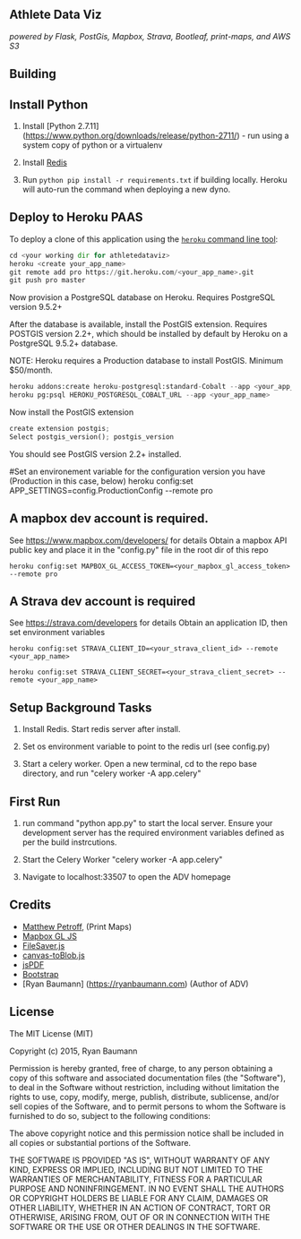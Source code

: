 ## Athlete Data Viz
*powered by Flask, PostGis, Mapbox, Strava, Bootleaf, print-maps, and AWS S3*

## Building

## Install Python
1) Install [Python 2.7.11] (https://www.python.org/downloads/release/python-2711/) - run using a system copy of python or a virtualenv

2) Install [Redis](http://redis.io/download)

3) Run ```python pip install -r requirements.txt``` if building locally.  Heroku will auto-run the command when deploying a new dyno.


## Deploy to Heroku PAAS
To deploy a clone of this application using the [`heroku` command line tool](https://devcenter.heroku.com/articles/heroku-command):

```python
cd <your working dir for athletedataviz>
heroku <create your_app_name>
git remote add pro https://git.heroku.com/<your_app_name>.git
git push pro master
```

Now provision a PostgreSQL database on Heroku.  Requires PostgreSQL version 9.5.2+  

After the database is available, install the PostGIS extension.  Requires POSTGIS version 2.2+, which should be installed by default by Heroku on a PostgreSQL 9.5.2+ database.  

NOTE: Heroku requires a Production database to install PostGIS.  Minimum $50/month.

```python
heroku addons:create heroku-postgresql:standard-Cobalt --app <your_app_name>
heroku pg:psql HEROKU_POSTGRESQL_COBALT_URL --app <your_app_name>
```

Now install the PostGIS extension

```python
create extension postgis;
Select postgis_version(); postgis_version
```
You should see PostGIS version 2.2+ installed.


#Set an environement variable for the configuration version you have (Production in this case, below)
    heroku config:set APP_SETTINGS=config.ProductionConfig --remote pro

## A mapbox dev account is required.  
See https://www.mapbox.com/developers/ for details
Obtain a mapbox API public key and place it in the "config.py" file in the root dir of this repo

    heroku config:set MAPBOX_GL_ACCESS_TOKEN=<your_mapbox_gl_access_token> --remote pro

## A Strava dev account is required
See https://strava.com/developers for details
Obtain an application ID, then set environment variables

    heroku config:set STRAVA_CLIENT_ID=<your_strava_client_id> --remote <your_app_name>

    heroku config:set STRAVA_CLIENT_SECRET=<your_strava_client_secret> --remote <your_app_name>

## Setup Background Tasks
1) Install Redis.  Start redis server after install.

2) Set os environment variable to point to the redis url (see config.py)

3) Start a celery worker.  Open a new terminal, cd to the repo base directory, and run "celery worker -A app.celery"


## First Run
1) run command "python app.py" to start the local server.  Ensure your development server has the required environment variables defined as per the build instrcutions.

2) Start the Celery Worker "celery worker -A app.celery"

3) Navigate to localhost:33507 to open the ADV homepage


## Credits

* [Matthew Petroff](http://mpetroff.net/), (Print Maps)
* [Mapbox GL JS](https://github.com/mapbox/mapbox-gl-js)
* [FileSaver.js](https://github.com/eligrey/FileSaver.js/)
* [canvas-toBlob.js](https://github.com/eligrey/canvas-toBlob.js)
* [jsPDF](https://github.com/MrRio/jsPDF)
* [Bootstrap](http://getbootstrap.com/)
* [Ryan Baumann] (https://ryanbaumann.com) (Author of ADV) 

## License
The MIT License (MIT)

Copyright (c) 2015, Ryan Baumann

Permission is hereby granted, free of charge, to any person obtaining a copy
of this software and associated documentation files (the "Software"), to deal
in the Software without restriction, including without limitation the rights
to use, copy, modify, merge, publish, distribute, sublicense, and/or sell
copies of the Software, and to permit persons to whom the Software is
furnished to do so, subject to the following conditions:

The above copyright notice and this permission notice shall be included in
all copies or substantial portions of the Software.

THE SOFTWARE IS PROVIDED "AS IS", WITHOUT WARRANTY OF ANY KIND, EXPRESS OR
IMPLIED, INCLUDING BUT NOT LIMITED TO THE WARRANTIES OF MERCHANTABILITY,
FITNESS FOR A PARTICULAR PURPOSE AND NONINFRINGEMENT. IN NO EVENT SHALL THE
AUTHORS OR COPYRIGHT HOLDERS BE LIABLE FOR ANY CLAIM, DAMAGES OR OTHER
LIABILITY, WHETHER IN AN ACTION OF CONTRACT, TORT OR OTHERWISE, ARISING FROM,
OUT OF OR IN CONNECTION WITH THE SOFTWARE OR THE USE OR OTHER DEALINGS IN
THE SOFTWARE.
